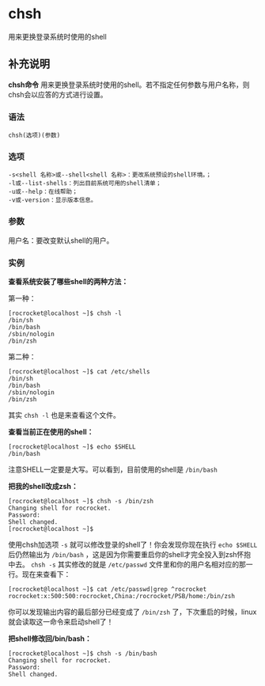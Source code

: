 #  chsh

用来更换登录系统时使用的shell

##  补充说明

**chsh命令** 用来更换登录系统时使用的shell。若不指定任何参数与用户名称，则chsh会以应答的方式进行设置。

###  语法

    
    
    chsh(选项)(参数)
    

###  选项

    
    
    -s<shell 名称>或--shell<shell 名称>：更改系统预设的shell环境。；
    -l或--list-shells：列出目前系统可用的shell清单；
    -u或--help：在线帮助；
    -v或-version：显示版本信息。
    

###  参数

用户名：要改变默认shell的用户。

###  实例

**查看系统安装了哪些shell的两种方法：**

第一种：

    
    
    [rocrocket@localhost ~]$ chsh -l
    /bin/sh
    /bin/bash
    /sbin/nologin
    /bin/zsh
    

第二种：

    
    
    [rocrocket@localhost ~]$ cat /etc/shells
    /bin/sh
    /bin/bash
    /sbin/nologin
    /bin/zsh
    

其实 ` chsh -l ` 也是来查看这个文件。

**查看当前正在使用的shell：**

    
    
    [rocrocket@localhost ~]$ echo $SHELL
    /bin/bash
    

注意SHELL一定要是大写。可以看到，目前使用的shell是 ` /bin/bash `

**把我的shell改成zsh：**

    
    
    [rocrocket@localhost ~]$ chsh -s /bin/zsh
    Changing shell for rocrocket.
    Password:
    Shell changed.
    [rocrocket@localhost ~]$
    

使用chsh加选项 ` -s ` 就可以修改登录的shell了！你会发现你现在执行 ` echo $SHELL ` 后仍然输出为 ` /bin/bash `
，这是因为你需要重启你的shell才完全投入到zsh怀抱中去。 ` chsh -s ` 其实修改的就是 ` /etc/passwd `
文件里和你的用户名相对应的那一行。现在来查看下：

    
    
    [rocrocket@localhost ~]$ cat /etc/passwd|grep ^rocrocket
    rocrocket:x:500:500:rocrocket,China:/rocrocket/PSB/home:/bin/zsh
    

你可以发现输出内容的最后部分已经变成了 ` /bin/zsh ` 了，下次重启的时候，linux就会读取这一命令来启动shell了！

**把shell修改回/bin/bash：**

    
    
    [rocrocket@localhost ~]$ chsh -s /bin/bash
    Changing shell for rocrocket.
    Password:
    Shell changed.
    

